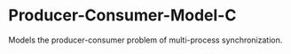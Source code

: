# Producer-Consumer-Model-C
Models the producer-consumer problem of multi-process synchronization. 
